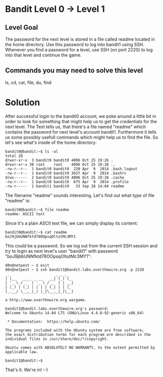 
Bandit Level 0 → Level 1
========================

Level Goal
----------

The password for the next level is stored in a file called readme located in the home directory. Use this password to log into bandit1 using SSH. Whenever you find a password for a level, use SSH (on port 2220) to log into that level and continue the game.

Commands you may need to solve this level
-----------------------------------------

ls, cd, cat, file, du, find


Solution
========

After successful login to the bandit0 account, we poke around a little bit in order to look for something that might help us to get the credentials for the next level.
The Text tells us, that there's a file named "readme" which contains the password for next level's account bandit1. 
Furthermore it tells us some possibly usefull commands which might help us to find the file. So let's see what's inside of the home directory:

```
bandit0@bandit:~$ ls -al
total 28
drwxr-xr-x  3 bandit0 bandit0 4096 Oct 25 19:26 .
drwxr-xr-x 30 root    root    4096 Oct 25 19:26 ..
-rw-r--r--  1 bandit0 bandit0  220 Apr  9  2014 .bash_logout
-rw-r--r--  1 bandit0 bandit0 3637 Apr  9  2014 .bashrc
drwx------  2 bandit0 bandit0 4096 Oct 25 19:26 .cache
-rw-r--r--  1 bandit0 bandit0  675 Apr  9  2014 .profile
-rw-r-----  1 bandit1 bandit0   33 Sep 28 14:04 readme
```

The filename "readme" sounds interesting. Let's find out what type of file "readme" is:

```
bandit0@bandit:~$ file readme
readme: ASCII text
```

Since it's a plain ASCII text file, we can simply display its content:

```
bandit0@bandit:~$ cat readme
boJ9jbbUNNfktd78OOpsqOltutMc3MY1
```

This could be a password. So we log out from the current SSH session and try to login as next level's user "bandit1" with password "boJ9jbbUNNfktd78OOpsqOltutMc3MY1":

```
d0n@netpest ~ $ exit
d0n@netpest ~ $ ssh bandit1@bandit.labs.overthewire.org -p 2220
 _                     _ _ _
| |__   __ _ _ __   __| (_) |_
| '_ \ / _` | '_ \ / _` | | __|
| |_) | (_| | | | | (_| | | |_
|_.__/ \__,_|_| |_|\__,_|_|\__|

a http://www.overthewire.org wargame.

bandit1@bandit.labs.overthewire.org's password:
Welcome to Ubuntu 14.04 LTS (GNU/Linux 4.4.0-92-generic x86_64)

 * Documentation:  https://help.ubuntu.com/

The programs included with the Ubuntu system are free software;
the exact distribution terms for each program are described in the
individual files in /usr/share/doc/*/copyright.

Ubuntu comes with ABSOLUTELY NO WARRANTY, to the extent permitted by
applicable law.

bandit1@bandit:~$
```

That's it. We're in! :-)
